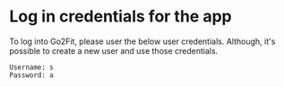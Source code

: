 # Log in credentials for the app

To log into Go2Fit, please user the below user credentials. Although, it's possible to create a new user and use those credentials.

```
Username: s
Password: a
```